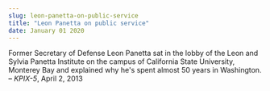 ```yaml
---
slug: leon-panetta-on-public-service
title: "Leon Panetta on public service"
date: January 01 2020
---
```


<p>Former Secretary of Defense Leon Panetta sat in the lobby of the Leon and Sylvia Panetta Institute on the campus of California State University, Monterey Bay and explained why he's spent almost 50 years in Washington. – <em>KPIX-5</em>, April 2, 2013
</p>
